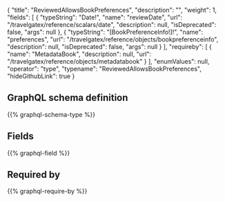 {
  "title": "ReviewedAllowsBookPreferences",
  "description": "",
  "weight": 1,
  "fields": [
    {
      "typeString": "Date!",
      "name": "reviewDate",
      "url": "/travelgatex/reference/scalars/date",
      "description": null,
      "isDeprecated": false,
      "args": null
    },
    {
      "typeString": "[BookPreferenceInfo!]!",
      "name": "preferences",
      "url": "/travelgatex/reference/objects/bookpreferenceinfo",
      "description": null,
      "isDeprecated": false,
      "args": null
    }
  ],
  "requireby": [
    {
      "name": "MetadataBook",
      "description": null,
      "url": "/travelgatex/reference/objects/metadatabook"
    }
  ],
  "enumValues": null,
  "operator": "type",
  "typename": "ReviewedAllowsBookPreferences",
  "hideGithubLink": true
}
## GraphQL schema definition

{{% graphql-schema-type %}}

## Fields

{{% graphql-field %}}

## Required by

{{% graphql-require-by %}}
